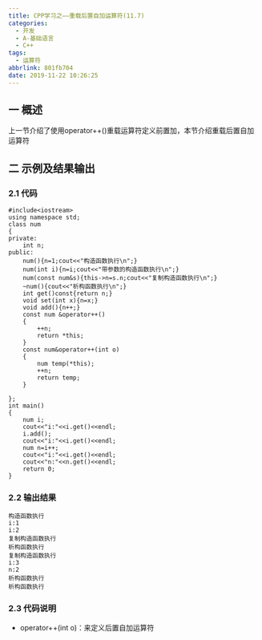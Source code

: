```yaml
---
title: CPP学习之——重载后置自加运算符(11.7)
categories:
  - 开发
  - A-基础语言
  - C++
tags:
  - 运算符
abbrlink: 801fb704
date: 2019-11-22 10:26:25
---
```

## 一 概述

上一节介绍了使用operator++()重载运算符定义前置加，本节介绍重载后置自加运算符   

<!--more-->

## 二 示例及结果输出

### 2.1 代码

```
#include<iostream>
using namespace std;
class num
{
private:
	int n;
public:
	num(){n=1;cout<<"构造函数执行\n";}
	num(int i){n=i;cout<<"带参数的构造函数执行\n";}
	num(const num&s){this->n=s.n;cout<<"复制构造函数执行\n";}
	~num(){cout<<"析构函数执行\n";}
	int get()const{return n;}
	void set(int x){n=x;}
	void add(){n++;}
	const num &operator++()
	{
		++n;
		return *this;
	}
	const num&operator++(int o)
	{
		num temp(*this);
		++n;
		return temp;
	}

};
int main()
{
	num i;
	cout<<"i:"<<i.get()<<endl;
	i.add();
	cout<<"i:"<<i.get()<<endl;
	num n=i++;
	cout<<"i:"<<i.get()<<endl;
	cout<<"n:"<<n.get()<<endl;
	return 0;
}
```

### 2.2 输出结果

```
构造函数执行
i:1
i:2
复制构造函数执行
析构函数执行
复制构造函数执行
i:3
n:2
析构函数执行
析构函数执行
```

### 2.3 代码说明

* operator++(int o)：来定义后置自加运算符